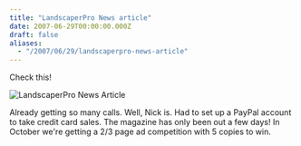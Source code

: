 ```yaml
---
title: "LandscaperPro News article"
date: 2007-06-29T00:00:00.000Z
draft: false
aliases:
  - "/2007/06/29/landscaperpro-news-article"
---
```

Check this!

![LandscaperPro News Article](/27062007465.jpg)

Already getting so many calls. Well, Nick is. Had to set up a PayPal account to take credit card sales. The magazine has only been out a few days! In October we're getting a 2/3 page ad competition with 5 copies to win.
